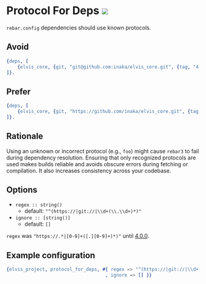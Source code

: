# Protocol For Deps [![](https://img.shields.io/badge/since-2.0.0-blue)](https://github.com/inaka/elvis_core/releases/tag/2.0.0)

`rebar.config` dependencies should use known protocols.

## Avoid

```erlang
{deps, [
    {elvis_core, {git, "git@github.com:inaka/elvis_core.git", {tag, "4.0.0"}}}
]}.
```

## Prefer

```erlang
{deps, [
    {elvis_core, {git, "https://github.com/inaka/elvis_core.git", {tag, "4.0.0"}}}
]}.
```

## Rationale

Using an unknown or incorrect protocol (e.g., `foo`) might cause `rebar3` to fail during dependency
resolution. Ensuring that only recognized protocols are used makes builds reliable and avoids
obscure errors during fetching or compilation. It also increases consistency across your codebase.

## Options

- `regex :: string()`
  - default: `"^(https://|git://|\\d+(\\.\\d+)*)"`
- `ignore :: [string()]`
  - default: `[]`

`regex` was
`"https://.*|[0-9]+([.][0-9]+)*)"` until [4.0.0](https://github.com/inaka/elvis_core/releases/tag/4.0.0).

## Example configuration

```erlang
{elvis_project, protocol_for_deps, #{ regex => "^(https://|git://|\\d+(\\.\\d+)*)"
                                    , ignore => [] }}
```
